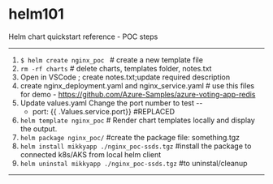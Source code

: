 # helm101
Helm chart quickstart reference - POC steps


---
1) ```$ helm create nginx_poc ``` # create a new template file 
2) ``` rm -rf charts ``` # delete charts, templates folder, notes.txt
3) Open in VSCode ; create  notes.txt;update required description 
4) create nginx_deployment.yaml and nginx_service.yaml # use this files for demo - https://github.com/Azure-Samples/azure-voting-app-redis
5) Update values.yaml 
    Change the port number to test  -- 
    - port: {{ .Values.service.port}} #REPLACED
 6) ``` helm template nginx_poc ``` #  Render chart templates locally and display the output. 
7) ``` helm package nginx_poc/ ``` #create the package file: something.tgz 
8) ``` helm install mikkyapp ./nginx_poc-ssds.tgz ``` #install the package to connected k8s/AKS from local helm client 
9) ``` helm uninstal mikkyapp ./nginx_poc-ssds.tgz ``` #to uninstal/cleanup 
-----------
